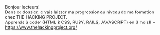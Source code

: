 Bonjour lecteurs!
<br/>
Dans ce dossier, je vais laisser ma progression au niveau de ma formation chez THE HACKING PROJECT. 
<br/>
Apprends à coder (HTML & CSS, RUBY, RAILS, JAVASCRIPT) en 3 mois!! = https://www.thehackingproject.org/
